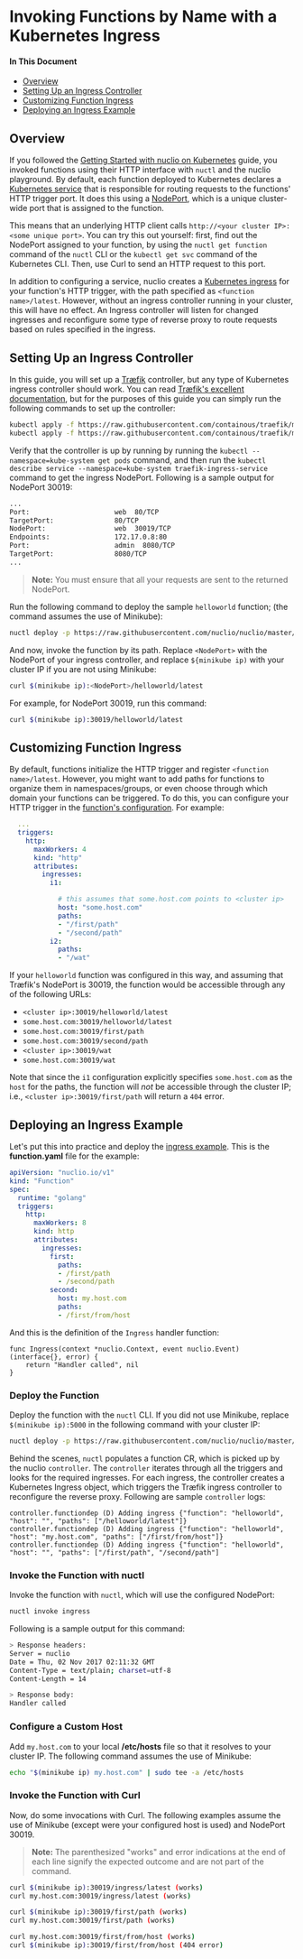 # Invoking Functions by Name with a Kubernetes Ingress

#### In This Document

- [Overview](#overview)
- [Setting Up an Ingress Controller](#setting-up-an-ingress-controller)
- [Customizing Function Ingress](#customizing-function-ingress)
- [Deploying an Ingress Example](#deploying-an-ingress-example)

## Overview

If you followed the [Getting Started with nuclio on Kubernetes](getting-started.md) guide, you invoked functions using their HTTP interface with `nuctl` and the nuclio playground.
By default, each function deployed to Kubernetes declares a [Kubernetes service](https://kubernetes.io/docs/concepts/services-networking/service/) that is responsible for routing requests to the functions' HTTP trigger port.
It does this using a [NodePort](https://kubernetes.io/docs/concepts/services-networking/service/#type-nodeport), which is a unique cluster-wide port that is assigned to the function.

This means that an underlying HTTP client calls `http://<your cluster IP>:<some unique port>`.
You can try this out yourself:
first, find out the NodePort assigned to your function, by using the `nuctl get function` command of the `nuctl` CLI or the `kubectl get svc` command of the Kubernetes CLI.
Then, use Curl to send an HTTP request to this port.

In addition to configuring a service, nuclio creates a [Kubernetes ingress](https://kubernetes.io/docs/concepts/services-networking/ingress/) for your function's HTTP trigger, with the path specified as `<function name>/latest`.
However, without an ingress controller running in your cluster, this will have no effect.
An Ingress controller will listen for changed ingresses and reconfigure some type of reverse proxy to route requests based on rules specified in the ingress.

## Setting Up an Ingress Controller

In this guide, you will set up a [Træfik](https://docs.traefik.io/) controller, but any type of Kubernetes ingress controller should work.
You can read [Træfik's excellent documentation](https://docs.traefik.io/user-guide/kubernetes/), but for the purposes of this guide you can simply run the following commands to set up the controller:

```bash
kubectl apply -f https://raw.githubusercontent.com/containous/traefik/master/examples/k8s/traefik-rbac.yaml
kubectl apply -f https://raw.githubusercontent.com/containous/traefik/master/examples/k8s/traefik-deployment.yaml
```

Verify that the controller is up by running by running the `kubectl --namespace=kube-system get pods` command, and then run the `kubectl describe service --namespace=kube-system traefik-ingress-service` command to get the ingress NodePort.
Following is a sample output for NodePort 30019:

```bash
...
Port:                     web  80/TCP
TargetPort:               80/TCP
NodePort:                 web  30019/TCP
Endpoints:                172.17.0.8:80
Port:                     admin  8080/TCP
TargetPort:               8080/TCP
...
```

> **Note:** You must ensure that all your requests are sent to the returned NodePort.

Run the following command to deploy the sample `helloworld` function; (the command assumes the use of Minikube):
```bash
nuctl deploy -p https://raw.githubusercontent.com/nuclio/nuclio/master/hack/examples/golang/helloworld/helloworld.go --registry $(minikube ip):5000 helloworld --run-registry localhost:5000
```

And now, invoke the function by its path.
Replace `<NodePort>` with the NodePort of your ingress controller, and replace `${minikube ip)` with your cluster IP if you are not using Minikube:
```bash
curl $(minikube ip):<NodePort>/helloworld/latest
```

For example, for NodePort 30019, run this command:
```bash
curl $(minikube ip):30019/helloworld/latest
```

## Customizing Function Ingress

By default, functions initialize the HTTP trigger and register `<function name>/latest`.
However, you might want to add paths for functions to organize them in namespaces/groups, or even choose through which domain your functions can be triggered.
To do this, you can configure your HTTP trigger in the [function's configuration](/docs/configuring-a-function.md).
For example:

```yaml
  ...
  triggers:
    http:
      maxWorkers: 4
      kind: "http"
      attributes:
        ingresses:
          i1:

            # this assumes that some.host.com points to <cluster ip>
            host: "some.host.com"
            paths:
            - "/first/path"
            - "/second/path"
          i2:
            paths:
            - "/wat"
```

If your `helloworld` function was configured in this way, and assuming that Træfik's NodePort is 30019, the function would be accessible through any of the following URLs:

- `<cluster ip>:30019/helloworld/latest`
- `some.host.com:30019/helloworld/latest`
- `some.host.com:30019/first/path`
- `some.host.com:30019/second/path`
- `<cluster ip>:30019/wat`
- `some.host.com:30019/wat`

Note that since the `i1` configuration explicitly specifies `some.host.com` as the `host` for the paths, the function will _not_ be accessible through the cluster IP; i.e., `<cluster ip>:30019/first/path` will return a `404` error.

## Deploying an Ingress Example

Let's put this into practice and deploy the [ingress example](/hack/examples/golang/ingress/ingress.go).
This is the **function.yaml** file for the example:

```yaml
apiVersion: "nuclio.io/v1"
kind: "Function"
spec:
  runtime: "golang"
  triggers:
    http:
      maxWorkers: 8
      kind: http
      attributes:
        ingresses:
          first:
            paths:
            - /first/path
            - /second/path
          second:
            host: my.host.com
            paths:
            - /first/from/host
```

And this is the definition of the `Ingress` handler function: 
```golang
func Ingress(context *nuclio.Context, event nuclio.Event) (interface{}, error) {
	return "Handler called", nil
}
```

### Deploy the Function

Deploy the function with the `nuctl` CLI.
If you did not use Minikube, replace `$(minikube ip):5000` in the following command with your cluster IP:
```bash
nuctl deploy -p https://raw.githubusercontent.com/nuclio/nuclio/master/hack/examples/golang/ingress/ingress.go --registry $(minikube ip):5000 ingress --run-registry localhost:5000 --verbose
```

Behind the scenes, `nuctl` populates a function CR, which is picked up by the nuclio `controller`.
The `controller` iterates through all the triggers and looks for the required ingresses.
For each ingress, the controller creates a Kubernetes Ingress object, which triggers the Træfik ingress controller to reconfigure the reverse proxy.
Following are sample `controller` logs:

```
controller.functiondep (D) Adding ingress {"function": "helloworld", "host": "", "paths": ["/helloworld/latest"]}
controller.functiondep (D) Adding ingress {"function": "helloworld", "host": "my.host.com", "paths": ["/first/from/host"]}
controller.functiondep (D) Adding ingress {"function": "helloworld", "host": "", "paths": ["/first/path", "/second/path"]
```

### Invoke the Function with nuctl

Invoke the function with `nuctl`, which will use the configured NodePort:
```bash
nuctl invoke ingress
```
Following is a sample output for this command:
```bash
> Response headers:
Server = nuclio
Date = Thu, 02 Nov 2017 02:11:32 GMT
Content-Type = text/plain; charset=utf-8
Content-Length = 14

> Response body:
Handler called
```

### Configure a Custom Host

Add `my.host.com` to your local **/etc/hosts** file so that it resolves to your cluster IP.
The following command assumes the use of Minikube:
```bash
echo "$(minikube ip) my.host.com" | sudo tee -a /etc/hosts
```

### Invoke the Function with Curl

Now, do some invocations with Curl.
The following examples assume the use of Minikube (except were your configured host is used) and NodePort 30019.

> **Note:** The parenthesized "works" and error indications at the end of each line signify the expected outcome and are not part of the command.

```bash
curl $(minikube ip):30019/ingress/latest (works)
curl my.host.com:30019/ingress/latest (works)

curl $(minikube ip):30019/first/path (works)
curl my.host.com:30019/first/path (works)

curl my.host.com:30019/first/from/host (works)
curl $(minikube ip):30019/first/from/host (404 error)
```

